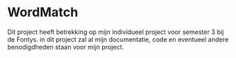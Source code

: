 # WordMatch

Dit project heeft betrekking op mijn individueel project voor semester 3 bij de Fontys. in dit project zal al mijn documentatie, code en eventueel andere benodigdheden staan voor mijn project. 
